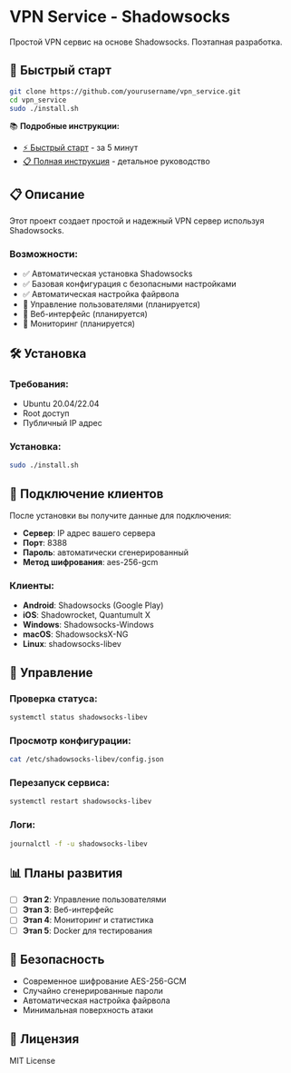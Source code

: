 # VPN Service - Shadowsocks

Простой VPN сервис на основе Shadowsocks. Поэтапная разработка.

## 🚀 Быстрый старт

```bash
git clone https://github.com/yourusername/vpn_service.git
cd vpn_service
sudo ./install.sh
```

📚 **Подробные инструкции:**
- [⚡ Быстрый старт](QUICK_START.md) - за 5 минут
- [📋 Полная инструкция](SETUP_GUIDE.md) - детальное руководство

## 📋 Описание

Этот проект создает простой и надежный VPN сервер используя Shadowsocks.

### Возможности:
- ✅ Автоматическая установка Shadowsocks
- ✅ Базовая конфигурация с безопасными настройками
- ✅ Автоматическая настройка файрвола
- 🔄 Управление пользователями (планируется)
- 🔄 Веб-интерфейс (планируется)
- 🔄 Мониторинг (планируется)

## 🛠 Установка

### Требования:
- Ubuntu 20.04/22.04
- Root доступ
- Публичный IP адрес

### Установка:
```bash
sudo ./install.sh
```

## 📱 Подключение клиентов

После установки вы получите данные для подключения:
- **Сервер**: IP адрес вашего сервера
- **Порт**: 8388
- **Пароль**: автоматически сгенерированный
- **Метод шифрования**: aes-256-gcm

### Клиенты:
- **Android**: Shadowsocks (Google Play)
- **iOS**: Shadowrocket, Quantumult X
- **Windows**: Shadowsocks-Windows
- **macOS**: ShadowsocksX-NG
- **Linux**: shadowsocks-libev

## 🔧 Управление

### Проверка статуса:
```bash
systemctl status shadowsocks-libev
```

### Просмотр конфигурации:
```bash
cat /etc/shadowsocks-libev/config.json
```

### Перезапуск сервиса:
```bash
systemctl restart shadowsocks-libev
```

### Логи:
```bash
journalctl -f -u shadowsocks-libev
```

## 📊 Планы развития

- [ ] **Этап 2**: Управление пользователями
- [ ] **Этап 3**: Веб-интерфейс
- [ ] **Этап 4**: Мониторинг и статистика
- [ ] **Этап 5**: Docker для тестирования

## 🔐 Безопасность

- Современное шифрование AES-256-GCM
- Случайно сгенерированные пароли
- Автоматическая настройка файрвола
- Минимальная поверхность атаки

## 📄 Лицензия

MIT License
